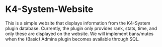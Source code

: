 # K4-System-Website
This is a simple website that displays information from the K4-System plugin database. Currently, the plugin only provides rank, stats, time, and only these are displayed on the website. We will implement bans/mutes when the (Basic) Admins plugin becomes available through SQL.
